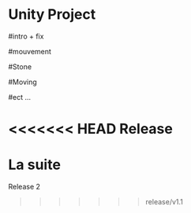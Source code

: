 # Unity Project

#intro + fix

#mouvement

#Stone

#Moving

#ect ...

<<<<<<< HEAD
Release 
=======
# La suite

Release 2
>>>>>>> release/v1.1

